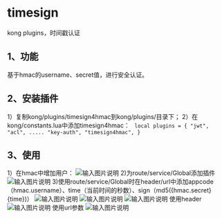 # timesign
kong plugins，时间戳认证
## 1、功能    
   基于hmac的username、secret值，进行安全认证。   
## 2、安装插件
   1）复制kong/plugins/timesign4hmac到kong/plugins/目录下；
   2）在kong/constants.lua中添加timesign4hmac：
   `
   local plugins = {
     "jwt",
     "acl",
     .....
     "key-auth",
     "timesign4hmac",
   }`
## 3、使用
   1）在hmac中增加用户：
   ![输入图片说明](https://images.gitee.com/uploads/images/2020/1201/133705_d4aa58e2_1875965.png)
   2)为route/service/Global添加插件
   ![输入图片说明](https://images.gitee.com/uploads/images/2020/1201/132151_df326612_1875965.png)
   3)使用route/service/Global时在header/url中添加appcode（hmac.username）、time（当前时间的秒数）、sign（md5({hmac.secret}{time})）
     ![输入图片说明](https://images.gitee.com/uploads/images/2020/1201/132445_b2bcc621_1875965.png)
     ![输入图片说明](https://images.gitee.com/uploads/images/2020/1201/132711_684872d1_1875965.png)
     ![输入图片说明](https://images.gitee.com/uploads/images/2020/1201/134058_48d07911_1875965.png)
     使用header
     ![输入图片说明](https://images.gitee.com/uploads/images/2020/1201/134010_e63b42bb_1875965.png)
     使用url参数
     ![输入图片说明](https://images.gitee.com/uploads/images/2020/1201/134620_f7084b20_1875965.png)
